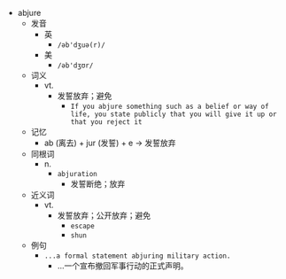 - abjure
  - 发音
    - 英
      - `/əb'dʒuə(r)/`
    - 美
      - `/əb'dʒʊr/`
  - 词义
    - vt.
      - 发誓放弃；避免
        - `If you abjure something such as a belief or way of life, you state publicly that you will give it up or that you reject it`
  - 记忆
    - ab (离去) + jur (发誓) + e → 发誓放弃
  - 同根词
    - n.
      - `abjuration`
        - 发誓断绝；放弃
  - 近义词
    - vt.
      - 发誓放弃；公开放弃；避免
        - `escape`
        - `shun`
  - 例句
    - `...a formal statement abjuring military action.`
      - ...一个宣布撤回军事行动的正式声明。

